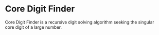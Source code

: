 # Core Digit Finder 
Core Digit Finder is a recursive digit solving algorithm seeking the singular core digit of a large number.
